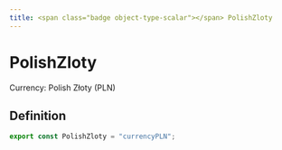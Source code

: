 ```yaml
---
title: <span class="badge object-type-scalar"></span> PolishZloty
---
```

# <span class="badge object-type-scalar"></span> PolishZloty

Currency: Polish Złoty (PLN)

## Definition

```typescript
export const PolishZloty = "currencyPLN";

```
